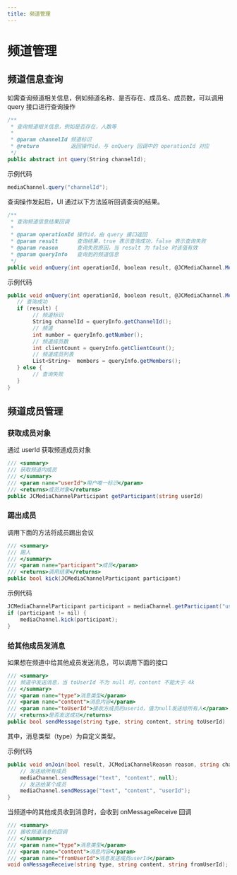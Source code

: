 ```yaml
---
title: 频道管理
---
```

# 频道管理

## 频道信息查询

如需查询频道相关信息，例如频道名称、是否存在、成员名、成员数，可以调用 query 接口进行查询操作

``````csharp
/**
 * 查询频道相关信息，例如是否存在，人数等
 *
 * @param channelId 频道标识
 * @return          返回操作id，与 onQuery 回调中的 operationId 对应
 */
public abstract int query(String channelId);
``````

示例代码

``````csharp
mediaChannel.query("channelId");
``````

查询操作发起后，UI 通过以下方法监听回调查询的结果。

``````csharp
/**
 * 查询频道信息结果回调
 *
 * @param operationId 操作id，由 query 接口返回
 * @param result      查询结果，true 表示查询成功，false 表示查询失败
 * @param reason      查询失败原因，当 result 为 false 时该值有效
 * @param queryInfo   查询到的频道信息
 */
public void onQuery(int operationId, boolean result, @JCMediaChannel.MediaChannelReason int reason, JCMediaChannelQueryInfo queryInfo);
``````

示例代码

``````csharp
public void onQuery(int operationId, boolean result, @JCMediaChannel.MediaChannelReason int reason, JCMediaChannelQueryInfo queryInfo) {
   // 查询成功
   if (result) {
        // 频道标识
        String channelId = queryInfo.getChannelId();
        // 频道
        int number = queryInfo.getNumber();
        // 频道成员数
        int clientCount = queryInfo.getClientCount();
        // 频道成员列表
        List<String>  members = queryInfo.getMembers();
   } else {
        // 查询失败
   }
}
``````


## 频道成员管理

### 获取成员对象

通过 userId 获取频道成员对象

``````csharp
/// <summary>
/// 获取频道内成员
/// </summary>
/// <param name="userId">用户唯一标识</param>
/// <returns>成员对象</returns>
public JCMediaChannelParticipant getParticipant(string userId)
``````


### 踢出成员

调用下面的方法将成员踢出会议

``````csharp
/// <summary>
/// 踢人
/// </summary>
/// <param name="participant">成员</param>
/// <returns>调用结果</returns>
public bool kick(JCMediaChannelParticipant participant)
``````

示例代码

``````csharp
JCMediaChannelParticipant participant = mediaChannel.getParticipant("userId");
if (participant != nil) {
    mediaChannel.kick(participant);
}
``````


### 给其他成员发消息

如果想在频道中给其他成员发送消息，可以调用下面的接口

``````csharp
/// <summary>
/// 频道中发送消息，当 toUserId 不为 null 时，content 不能大于 4k
/// </summary>
/// <param name="type">消息类型</param>
/// <param name="content">消息内容</param>
/// <param name="toUserId">接收方成员的userid，值为null发送给所有人</param>
/// <returns>是否发送成功</returns>
public bool sendMessage(string type, string content, string toUserId)
``````

其中，消息类型（type）为自定义类型。

示例代码

``````csharp
public void onJoin(bool result, JCMediaChannelReason reason, string channelId) {
    // 发送给所有成员
    mediaChannel.sendMessage("text", "content", null);
    // 发送给某个成员
    mediaChannel.sendMessage("text", "content", "userId");
}
``````

当频道中的其他成员收到消息时，会收到 onMessageReceive 回调

``````csharp
/// <summary>
/// 接收频道消息的回调
/// </summary>
/// <param name="type">消息类型</param>
/// <param name="content">消息内容</param>
/// <param name="fromUserId">消息发送成员userId</param>
void onMessageReceive(string type, string content, string fromUserId);
``````

